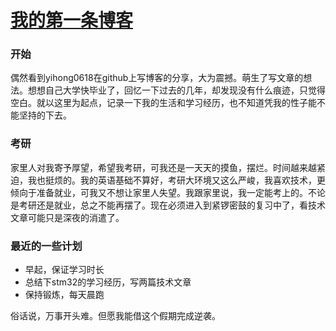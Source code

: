 # [我的第一条博客](https://github.com/shuaixuan1024/gitblog/issues/1)

### **开始**
偶然看到yihong0618在github上写博客的分享，大为震撼。萌生了写文章的想法。想想自己大学快毕业了，回忆一下过去的几年，却发现没有什么痕迹，只觉得空白。就以这里为起点，记录一下我的生活和学习经历，也不知道凭我的性子能不能坚持的下去。

### **考研**
家里人对我寄予厚望，希望我考研，可我还是一天天的摸鱼，摆烂。时间越来越紧迫，我也挺烦的。我的英语基础不算好，考研大环境又这么严峻，我喜欢技术，更倾向于准备就业，可我又不想让家里人失望。我跟家里说，我一定能考上的。不论是考研还是就业，总之不能再摆了。现在必须进入到紧锣密鼓的复习中了，看技术文章可能只是深夜的消遣了。

### **最近的一些计划**

- 早起，保证学习时长
- 总结下stm32的学习经历，写两篇技术文章
- 保持锻炼，每天晨跑

俗话说，万事开头难。但愿我能借这个假期完成逆袭。


